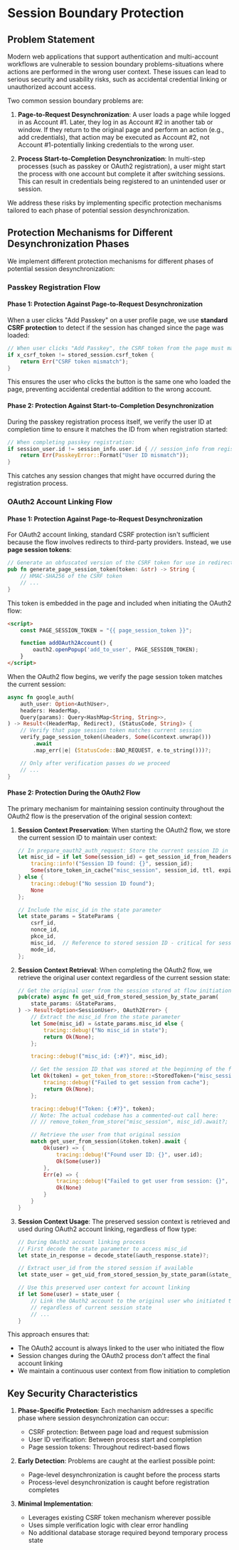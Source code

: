 # Session Boundary Protection

## Problem Statement

Modern web applications that support authentication and multi-account workflows are vulnerable to session boundary problems-situations where actions are performed in the wrong user context. These issues can lead to serious security and usability risks, such as accidental credential linking or unauthorized account access.

Two common session boundary problems are:

1. **Page-to-Request Desynchronization**:
   A user loads a page while logged in as Account #1. Later, they log in as Account #2 in another tab or window. If they return to the original page and perform an action (e.g., add credentials), that action may be executed as Account #2, not Account #1-potentially linking credentials to the wrong user.

2. **Process Start-to-Completion Desynchronization**:
   In multi-step processes (such as passkey or OAuth2 registration), a user might start the process with one account but complete it after switching sessions. This can result in credentials being registered to an unintended user or session.

We address these risks by implementing specific protection mechanisms tailored to each phase of potential session desynchronization.

## Protection Mechanisms for Different Desynchronization Phases

We implement different protection mechanisms for different phases of potential session desynchronization:

### Passkey Registration Flow

#### Phase 1: Protection Against Page-to-Request Desynchronization

When a user clicks "Add Passkey" on a user profile page, we use **standard CSRF protection** to detect if the session has changed since the page was loaded:

```rust
// When user clicks "Add Passkey", the CSRF token from the page must match the session
if x_csrf_token != stored_session.csrf_token {
    return Err("CSRF token mismatch");
}
```

This ensures the user who clicks the button is the same one who loaded the page, preventing accidental credential addition to the wrong account.

#### Phase 2: Protection Against Start-to-Completion Desynchronization

During the passkey registration process itself, we verify the user ID at completion time to ensure it matches the ID from when registration started:

```rust
// When completing passkey registration:
if session_user.id != session_info.user.id { // session_info from registration start
    return Err(PasskeyError::Format("User ID mismatch"));
}
```

This catches any session changes that might have occurred during the registration process.

### OAuth2 Account Linking Flow

#### Phase 1: Protection Against Page-to-Request Desynchronization

For OAuth2 account linking, standard CSRF protection isn't sufficient because the flow involves redirects to third-party providers. Instead, we use **page session tokens**:

```rust
// Generate an obfuscated version of the CSRF token for use in redirects
pub fn generate_page_session_token(token: &str) -> String {
    // HMAC-SHA256 of the CSRF token
    // ...
}
```

This token is embedded in the page and included when initiating the OAuth2 flow:

```html
<script>
    const PAGE_SESSION_TOKEN = "{{ page_session_token }}";

    function addOAuth2Account() {
        oauth2.openPopup('add_to_user', PAGE_SESSION_TOKEN);
    }
</script>
```

When the OAuth2 flow begins, we verify the page session token matches the current session:

```rust
async fn google_auth(
    auth_user: Option<AuthUser>,
    headers: HeaderMap,
    Query(params): Query<HashMap<String, String>>,
) -> Result<(HeaderMap, Redirect), (StatusCode, String)> {
    // Verify that page session token matches current session
    verify_page_session_token(&headers, Some(&context.unwrap()))
        .await
        .map_err(|e| (StatusCode::BAD_REQUEST, e.to_string()))?;

    // Only after verification passes do we proceed
    // ...
}
```

#### Phase 2: Protection During the OAuth2 Flow

The primary mechanism for maintaining session continuity throughout the OAuth2 flow is the preservation of the original session context:

1. **Session Context Preservation**:
   When starting the OAuth2 flow, we store the current session ID to maintain user context:

   ```rust
   // In prepare_oauth2_auth_request: Store the current session ID in cache
   let misc_id = if let Some(session_id) = get_session_id_from_headers(&headers)? {
       tracing::info!("Session ID found: {}", session_id);
       Some(store_token_in_cache("misc_session", session_id, ttl, expires_at, None).await?)
   } else {
       tracing::debug!("No session ID found");
       None
   };

   // Include the misc_id in the state parameter
   let state_params = StateParams {
       csrf_id,
       nonce_id,
       pkce_id,
       misc_id,  // Reference to stored session ID - critical for session continuity
       mode_id,
   };
   ```

2. **Session Context Retrieval**:
   When completing the OAuth2 flow, we retrieve the original user context regardless of the current session state:

   ```rust
   // Get the original user from the session stored at flow initiation
   pub(crate) async fn get_uid_from_stored_session_by_state_param(
       state_params: &StateParams,
   ) -> Result<Option<SessionUser>, OAuth2Error> {
       // Extract the misc_id from the state parameter
       let Some(misc_id) = &state_params.misc_id else {
           tracing::debug!("No misc_id in state");
           return Ok(None);
       };

       tracing::debug!("misc_id: {:#?}", misc_id);

       // Get the session ID that was stored at the beginning of the flow
       let Ok(token) = get_token_from_store::<StoredToken>("misc_session", misc_id).await else {
           tracing::debug!("Failed to get session from cache");
           return Ok(None);
       };

       tracing::debug!("Token: {:#?}", token);
       // Note: The actual codebase has a commented-out call here:
       // // remove_token_from_store("misc_session", misc_id).await?;

       // Retrieve the user from that original session
       match get_user_from_session(&token.token).await {
           Ok(user) => {
               tracing::debug!("Found user ID: {}", user.id);
               Ok(Some(user))
           },
           Err(e) => {
               tracing::debug!("Failed to get user from session: {}", e);
               Ok(None)
           }
       }
   }
   ```

3. **Session Context Usage**:
   The preserved session context is retrieved and used during OAuth2 account linking, regardless of flow type:

   ```rust
   // During OAuth2 account linking process
   // First decode the state parameter to access misc_id
   let state_in_response = decode_state(&auth_response.state)?;

   // Extract user_id from the stored session if available
   let state_user = get_uid_from_stored_session_by_state_param(&state_in_response).await?;

   // Use this preserved user context for account linking
   if let Some(user) = state_user {
       // Link the OAuth2 account to the original user who initiated the flow
       // regardless of current session state
       // ...
   }
   ```

This approach ensures that:

- The OAuth2 account is always linked to the user who initiated the flow
- Session changes during the OAuth2 process don't affect the final account linking
- We maintain a continuous user context from flow initiation to completion

## Key Security Characteristics

1. **Phase-Specific Protection**: Each mechanism addresses a specific phase where session desynchronization can occur:
   - CSRF protection: Between page load and request submission
   - User ID verification: Between process start and completion
   - Page session tokens: Throughout redirect-based flows

2. **Early Detection**: Problems are caught at the earliest possible point:
   - Page-level desynchronization is caught before the process starts
   - Process-level desynchronization is caught before registration completes

3. **Minimal Implementation**:
   - Leverages existing CSRF token mechanism wherever possible
   - Uses simple verification logic with clear error handling
   - No additional database storage required beyond temporary process state
